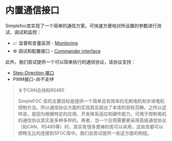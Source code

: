 

# 内置通信接口
<span class="simple">Simple<span class="foc">foc</span>库</span>实现了一个简单的通信方案，可快速方便地对所设置的参数进行测试、调试和监控：

- 📈 监督和变量监测 - [Monitoring](monitoring) 
- ⚙️ 调试和配置接口 - [Commander interface](commander_interface)

 此外，我们尝试提供一个可以简单执行的通信协议，该协议支持：

- [Step-Direction 接口 ](step_dir_interface)
- PWM接口-*尚不支持*

<blockquote class="info"><p class="heading">关于CAN总线和RS485</p>
    <span class=“simple”>SimpleFOC 库</span>的主要目标是提供一个简单且有效率的无刷电机和步进电机控制方法。所以通信协议方面的实现其实超出了本库的目标范畴。之所以这样说，是因为根据特定的应用、开发体系适应和硬件能力，可用于控制电机的通信协议其实是多种多样的。再者，当一个应用需要更采用高级通信协议（如CAN、RS485等）时，其实有很多更棒的库可以采用，这些库都可以顺畅无比的连接到SFOC库中。我们会尝试提供一些这方面的例程。



